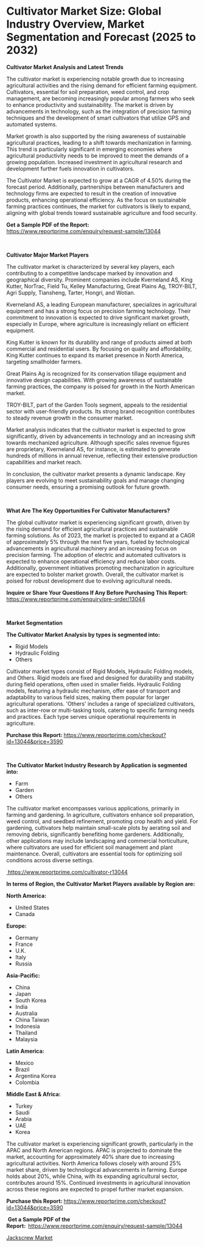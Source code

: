 <p><h1>Cultivator Market Size: Global Industry Overview, Market Segmentation and Forecast (2025 to 2032)</h1></p><p><strong>Cultivator Market Analysis and Latest Trends</strong></p>
<p><p>The cultivator market is experiencing notable growth due to increasing agricultural activities and the rising demand for efficient farming equipment. Cultivators, essential for soil preparation, weed control, and crop management, are becoming increasingly popular among farmers who seek to enhance productivity and sustainability. The market is driven by advancements in technology, such as the integration of precision farming techniques and the development of smart cultivators that utilize GPS and automated systems.</p><p>Market growth is also supported by the rising awareness of sustainable agricultural practices, leading to a shift towards mechanization in farming. This trend is particularly significant in emerging economies where agricultural productivity needs to be improved to meet the demands of a growing population. Increased investment in agricultural research and development further fuels innovation in cultivators.</p><p>The Cultivator Market is expected to grow at a CAGR of 4.50% during the forecast period. Additionally, partnerships between manufacturers and technology firms are expected to result in the creation of innovative products, enhancing operational efficiency. As the focus on sustainable farming practices continues, the market for cultivators is likely to expand, aligning with global trends toward sustainable agriculture and food security.</p></p>
<p><strong>Get a Sample PDF of the Report:&nbsp;</strong> <a href="https://www.reportprime.com/enquiry/request-sample/13044?utm_campaign=3498&utm_medium=2&utm_source=Github&utm_content=ia&utm_term=19032025&utm_id=cultivator">https://www.reportprime.com/enquiry/request-sample/13044</a></p>
<p>&nbsp;</p>
<p><strong>Cultivator Major Market Players</strong></p>
<p><p>The cultivator market is characterized by several key players, each contributing to a competitive landscape marked by innovation and geographical diversity. Prominent companies include Kverneland AS, King Kutter, NorTrac, Field Tu, Kelley Manufacturing, Great Plains Ag, TROY-BILT, Agri Supply, Tiansheng, Tarter, Hongri, and Wotian.</p><p>Kverneland AS, a leading European manufacturer, specializes in agricultural equipment and has a strong focus on precision farming technology. Their commitment to innovation is expected to drive significant market growth, especially in Europe, where agriculture is increasingly reliant on efficient equipment.</p><p>King Kutter is known for its durability and range of products aimed at both commercial and residential users. By focusing on quality and affordability, King Kutter continues to expand its market presence in North America, targeting smallholder farmers.</p><p>Great Plains Ag is recognized for its conservation tillage equipment and innovative design capabilities. With growing awareness of sustainable farming practices, the company is poised for growth in the North American market. </p><p>TROY-BILT, part of the Garden Tools segment, appeals to the residential sector with user-friendly products. Its strong brand recognition contributes to steady revenue growth in the consumer market.</p><p>Market analysis indicates that the cultivator market is expected to grow significantly, driven by advancements in technology and an increasing shift towards mechanized agriculture. Although specific sales revenue figures are proprietary, Kverneland AS, for instance, is estimated to generate hundreds of millions in annual revenue, reflecting their extensive production capabilities and market reach.</p><p>In conclusion, the cultivator market presents a dynamic landscape. Key players are evolving to meet sustainability goals and manage changing consumer needs, ensuring a promising outlook for future growth.</p></p>
<p>&nbsp;</p>
<p><strong>What Are The Key Opportunities For Cultivator Manufacturers?</strong></p>
<p><p>The global cultivator market is experiencing significant growth, driven by the rising demand for efficient agricultural practices and sustainable farming solutions. As of 2023, the market is projected to expand at a CAGR of approximately 5% through the next five years, fueled by technological advancements in agricultural machinery and an increasing focus on precision farming. The adoption of electric and automated cultivators is expected to enhance operational efficiency and reduce labor costs. Additionally, government initiatives promoting mechanization in agriculture are expected to bolster market growth. Overall, the cultivator market is poised for robust development due to evolving agricultural needs.</p></p>
<p><strong>Inquire or Share Your Questions If Any Before Purchasing This Report:</strong> <a href="https://www.reportprime.com/enquiry/pre-order/13044?utm_campaign=3498&utm_medium=2&utm_source=Github&utm_content=ia&utm_term=19032025&utm_id=cultivator">https://www.reportprime.com/enquiry/pre-order/13044</a></p>
<p>&nbsp;</p>
<p><strong>Market Segmentation</strong></p>
<p><strong>The Cultivator Market Analysis by types is segmented into:</strong></p>
<p><ul><li>Rigid Models</li><li>Hydraulic Folding</li><li>Others</li></ul></p>
<p><p>Cultivator market types consist of Rigid Models, Hydraulic Folding models, and Others. Rigid models are fixed and designed for durability and stability during field operations, often used in smaller fields. Hydraulic Folding models, featuring a hydraulic mechanism, offer ease of transport and adaptability to various field sizes, making them popular for larger agricultural operations. 'Others' includes a range of specialized cultivators, such as inter-row or multi-tasking tools, catering to specific farming needs and practices. Each type serves unique operational requirements in agriculture.</p></p>
<p><strong>Purchase this Report:&nbsp;</strong><a href="https://www.reportprime.com/checkout?id=13044&price=3590&utm_campaign=3498&utm_medium=2&utm_source=Github&utm_content=ia&utm_term=19032025&utm_id=cultivator">https://www.reportprime.com/checkout?id=13044&price=3590</a></p>
<p>&nbsp;</p>
<p><strong>The Cultivator Market Industry Research by Application is segmented into:</strong></p>
<p><ul><li>Farm</li><li>Garden</li><li>Others</li></ul></p>
<p><p>The cultivator market encompasses various applications, primarily in farming and gardening. In agriculture, cultivators enhance soil preparation, weed control, and seedbed refinement, promoting crop health and yield. For gardening, cultivators help maintain small-scale plots by aerating soil and removing debris, significantly benefiting home gardeners. Additionally, other applications may include landscaping and commercial horticulture, where cultivators are used for efficient soil management and plant maintenance. Overall, cultivators are essential tools for optimizing soil conditions across diverse settings.</p></p>
<p><a href="https://www.reportprime.com/cultivator-r13044?utm_campaign=3498&utm_medium=2&utm_source=Github&utm_content=ia&utm_term=19032025&utm_id=cultivator">&nbsp;https://www.reportprime.com/cultivator-r13044</a></p>
<p><strong>In terms of Region, the Cultivator Market Players available by Region are:</strong></p>
<p>
    <p> <strong> North America: </strong>
        <ul>
            <li>United States</li>
            <li>Canada</li>
        </ul>
        </p> 
    <p> <strong> Europe: </strong>
        <ul>
            <li>Germany</li>
            <li>France</li>
            <li>U.K.</li>
            <li>Italy</li>
            <li>Russia</li>
        </ul>
        </p> 
    <p> <strong> Asia-Pacific: </strong>
        <ul>
            <li>China</li>
            <li>Japan</li>
            <li>South Korea</li>
            <li>India</li>
            <li>Australia</li>
            <li>China Taiwan</li>
            <li>Indonesia</li>
            <li>Thailand</li>
            <li>Malaysia</li>
        </ul>
        </p> 
    <p> <strong> Latin America: </strong>
        <ul>
            <li>Mexico</li>
            <li>Brazil</li>
            <li>Argentina Korea</li>
            <li>Colombia</li>
        </ul>
        </p> 
    <p> <strong> Middle East & Africa: </strong>
        <ul>
            <li>Turkey</li>
            <li>Saudi</li>
            <li>Arabia</li>
            <li>UAE</li>
            <li>Korea</li>
        </ul>
    </p>
    </p>
<p><p>The cultivator market is experiencing significant growth, particularly in the APAC and North American regions. APAC is projected to dominate the market, accounting for approximately 40% share due to increasing agricultural activities. North America follows closely with around 25% market share, driven by technological advancements in farming. Europe holds about 20%, while China, with its expanding agricultural sector, contributes around 15%. Continued investments in agricultural innovation across these regions are expected to propel further market expansion.</p></p>
<p><strong>Purchase this Report: </strong><a href="https://www.reportprime.com/checkout?id=13044&price=3590&utm_campaign=3498&utm_medium=2&utm_source=Github&utm_content=ia&utm_term=19032025&utm_id=cultivator">https://www.reportprime.com/checkout?id=13044&price=3590</a></p>
<p>&nbsp;<strong>Get a Sample PDF of the Report:&nbsp;&nbsp;</strong><a href="https://www.reportprime.com/enquiry/request-sample/13044?utm_campaign=3498&utm_medium=2&utm_source=Github&utm_content=ia&utm_term=19032025&utm_id=cultivator">https://www.reportprime.com/enquiry/request-sample/13044</a></p>
<p><strong></strong></p>
<p><p><a href="https://github.com/raffadongraffadong/Market-Research-Report-List-1/blob/main/jackscrew-market.md?utm_campaign=3498&utm_medium=2&utm_source=Github&utm_content=ia&utm_term=19032025&utm_id=cultivator">Jackscrew Market</a></p></p>